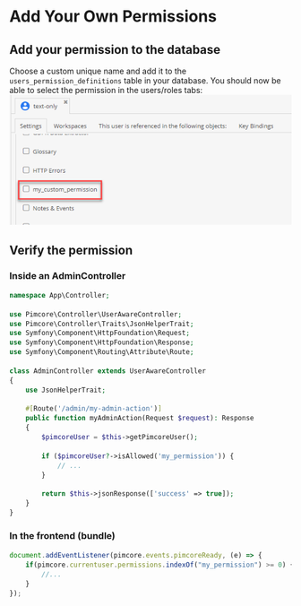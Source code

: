 # Add Your Own Permissions

## Add your permission to the database
Choose a custom unique name and add it to the `users_permission_definitions` table in your database.
You should now be able to select the permission in the users/roles tabs:
![CustomPermissionPimcore](../img/custom_permissions_pimcore.png)

## Verify the permission

### Inside an AdminController
```php
namespace App\Controller;

use Pimcore\Controller\UserAwareController;
use Pimcore\Controller\Traits\JsonHelperTrait;
use Symfony\Component\HttpFoundation\Request;
use Symfony\Component\HttpFoundation\Response;
use Symfony\Component\Routing\Attribute\Route;

class AdminController extends UserAwareController
{
    use JsonHelperTrait;

    #[Route('/admin/my-admin-action')]
    public function myAdminAction(Request $request): Response
    {
        $pimcoreUser = $this->getPimcoreUser();

        if ($pimcoreUser?->isAllowed('my_permission')) {
            // ...
        }
        
        return $this->jsonResponse(['success' => true]);
    }
}
```

### In the frontend (bundle)
```js
document.addEventListener(pimcore.events.pimcoreReady, (e) => {
    if(pimcore.currentuser.permissions.indexOf("my_permission") >= 0) {
        //...
    }
});
```
